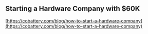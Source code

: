 ## Starting a Hardware Company with $60K
  
  [https://cobattery.com/blog/how-to-start-a-hardware-company](https://cobattery.com/blog/how-to-start-a-hardware-company)